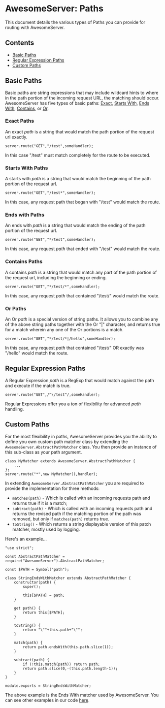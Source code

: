 # AwesomeServer: Paths

This document details the various types of Paths you can provide for routing with AwesomeServer.

## Contents
 - [Basic Paths](#basic_paths)
 - [Regular Expression Paths](#regular_expression_paths)
 - [Custom Paths](#custom_paths)

## Basic Paths

Basic paths are string expressions that may include wildcard hints to where in the path portion of the incoming request URL, the matching should occur.  AwesomeServer has five types of basic paths: [Exact](#exact_paths), [Starts With](#starts_with_paths), [Ends With](#ends_with_paths), [Contains](#contains_paths), or [Or](#or_paths).

### Exact Paths

An exact *path* is a string that would match the path portion of the request url exactly.

```
server.route("GET","/test",someHandler);
```

In this case "/test" must match completely for the route to be executed.

### Starts With Paths

A starts with *path* is a string that would match the beginning of the path portion of the request url.

```
server.route("GET","/test*",someHandler);
```

In this case, any request path that began with "/test" would match the route.

### Ends with Paths

An ends with *path* is a string that would match the ending of the path portion of the request url.

```
server.route("GET","*/test",someHandler);
```

In this case, any request *path* that ended with "/test" would match the route.

### Contains Paths

A contains *path* is a string that would match any part of the path portion of the request url, including the beginning or ending.

```
server.route("GET","*/test/*",someHandler);
```

In this case, any request *path* that contained "/test/" would match the route.

### Or Paths

An Or *path* is a special version of string paths. It allows you to combine any of the above string paths together with the Or "|" character, and returns true for a match wherein any one of the Or portions is a match.

```
server.route("GET","*/test/*|/hello",someHandler);
```

In this case, any request *path* that contained "/test/" OR exactly was "/hello" would match the route.

## Regular Expression Paths

A Regular Expression *path* is a RegExp that would match against the path and execute if the match is true.

```
server.route("GET",/^\/test^/,someHandler);
```

Regular Expressions offer you a ton of flexibility for advanced *path* handling.

## Custom Paths

For the most flexibility in paths, AwesomeServer provides you the ability to define you own custom path matcher class by extending the `AwesomeServer.AbstractPathMatcher` class. You then provide an instance of this sub-class as your path argument.

```
class MyMatcher extends AwesomeServer.AbstractPathMatcher {
	...
};
server.route("*",new MyMatcher(),handler);
```

In extending `AwesomeServer.AbstractPathMatcher` you are required to provide the implementation for three methods:

- `matches(path)` - Which is called with an incoming requests path and returns true if it is a match;
- `subtract(path)` - Which is called with an incoming requests path and returns the revised path if the matching portion of the path was removed, but only if `matches(path)` returns true.
- `toString()` - Which returns a string displayable version of this patch matcher, mostly used by logging.

Here's an example...
```
"use strict";

const AbstractPathMatcher = require("AwesomeServer").AbstractPathMatcher;

const $PATH = Symbol("path");

class StringEndsWithMatcher extends AbstractPathMatcher {
	constructor(path) {
		super();

		this[$PATH] = path;
	}

	get path() {
		return this[$PATH];
	}

	toString() {
		return "\""+this.path+"\"";
	}

	match(path) {
		return path.endsWith(this.path.slice(1));
	}

	subtract(path) {
		if (!this.match(path)) return path;
		return path.slice(0,-(this.path.length-1));
	}
}

module.exports = StringEndsWithMatcher;
```

The above example is the Ends With matcher used by AwesomeServer. You can see other examples in our code [here](../src/matches).

